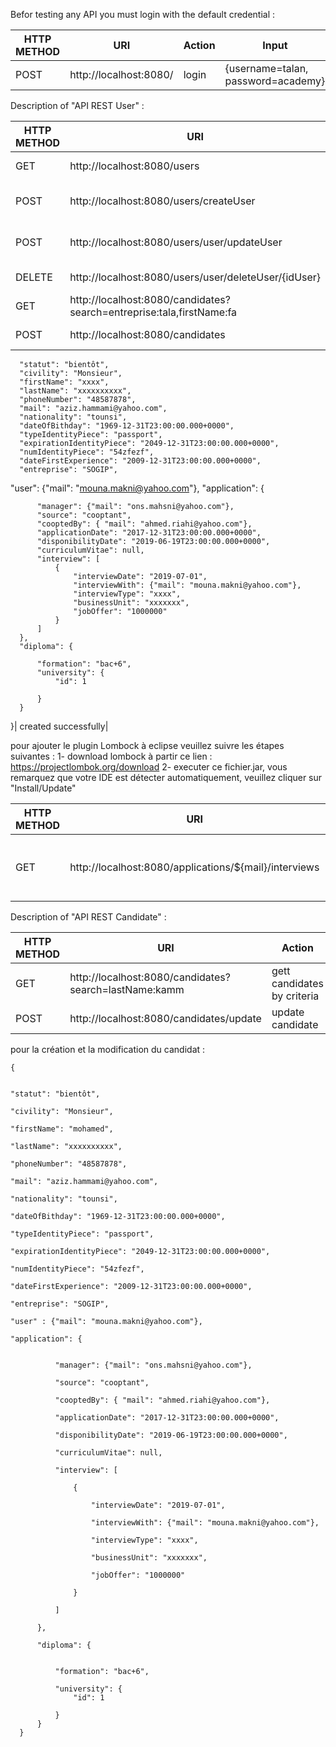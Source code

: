 ﻿﻿Befor testing any API you must login with the default credential :


HTTP METHOD	     | URI | Action | Input | Ouput
| -------------- | ----| ------ | ----- |-----|
| POST | http://localhost:8080/  |login|{username=talan, password=academy}|Headers:Authorization: Bearer JWT|


Description of "API REST User" :

 
HTTP METHOD	     | URI | Action | Input | Ouput
| -------------- | ----| ------ | ----- |-----|
| GET | http://localhost:8080/users | gett all users | ---- | list of users|
| POST | http://localhost:8080/users/createUser|create user |user|user created successfully|
| POST | http://localhost:8080/users/user/updateUser|update one user |user |user is updated successfully|
| DELETE | http://localhost:8080/users/user/deleteUser/{idUser}|delete user|Id user|user is deleted|
| GET | http://localhost:8080/candidates?search=entreprise:tala,firstName:fa |search candidate |-----| list of condidat |
| POST | http://localhost:8080/candidates  |Create Candidate|{

      "statut": "bientôt",
      "civility": "Monsieur",
      "firstName": "xxxx",
      "lastName": "xxxxxxxxxx",
      "phoneNumber": "48587878",
      "mail": "aziz.hammami@yahoo.com",
      "nationality": "tounsi",
      "dateOfBithday": "1969-12-31T23:00:00.000+0000",
      "typeIdentityPiece": "passport",
      "expirationIdentityPiece": "2049-12-31T23:00:00.000+0000",
      "numIdentityPiece": "54zfezf",
      "dateFirstExperience": "2009-12-31T23:00:00.000+0000",
      "entreprise": "SOGIP",
  "user": {"mail": "mouna.makni@yahoo.com"},    "application": {

          "manager": {"mail": "ons.mahsni@yahoo.com"},
          "source": "cooptant",
          "cooptedBy": { "mail": "ahmed.riahi@yahoo.com"},
          "applicationDate": "2017-12-31T23:00:00.000+0000",
          "disponibilityDate": "2019-06-19T23:00:00.000+0000",
          "curriculumVitae": null,
          "interview": [
              {
                  "interviewDate": "2019-07-01",
                  "interviewWith": {"mail": "mouna.makni@yahoo.com"},
                  "interviewType": "xxxx",
                  "businessUnit": "xxxxxxx",
                  "jobOffer": "1000000"
              }
          ]
      },
      "diploma": {

          "formation": "bac+6",
          "university": {
              "id": 1

          }
      }
  }| created successfully|



pour ajouter le plugin Lombock à eclipse veuillez  suivre les étapes suivantes : 
1- download lombock à partir ce lien : 
https://projectlombok.org/download
2- executer ce fichier.jar, vous remarquez que votre IDE est détecter automatiquement, veuillez cliquer sur "Install/Update"



HTTP METHOD	     | URI | Action | Input | Ouput
| -------------- | ----| ------ | ----- |-----|
| GET | http://localhost:8080/applications/${mail}/interviews | gett interviews by candidate Email | ---- | list of interviews| 


Description of "API REST Candidate" :

 
HTTP METHOD	     | URI | Action | Input | Ouput
| -------------- | ----| ------ | ----- |-----|
| GET | http://localhost:8080/candidates?search=lastName:kamm| gett candidates by criteria | criteria | list of candidates|
| POST| http://localhost:8080/candidates/update| update candidate | candidate | new candidate |

pour la création et la modification du candidat :
```
{

      
"statut": "bientôt",
      
"civility": "Monsieur",
      
"firstName": "mohamed",
      
"lastName": "xxxxxxxxxx",
      
"phoneNumber": "48587878",
      
"mail": "aziz.hammami@yahoo.com",
      
"nationality": "tounsi",
      
"dateOfBithday": "1969-12-31T23:00:00.000+0000",
      
"typeIdentityPiece": "passport",
      
"expirationIdentityPiece": "2049-12-31T23:00:00.000+0000",
      
"numIdentityPiece": "54zfezf",
      
"dateFirstExperience": "2009-12-31T23:00:00.000+0000",
      
"entreprise": "SOGIP",
      
"user" : {"mail": "mouna.makni@yahoo.com"},
      
"application": {


          "manager": {"mail": "ons.mahsni@yahoo.com"},

          "source": "cooptant",

          "cooptedBy": { "mail": "ahmed.riahi@yahoo.com"},

          "applicationDate": "2017-12-31T23:00:00.000+0000",

          "disponibilityDate": "2019-06-19T23:00:00.000+0000",

          "curriculumVitae": null,

          "interview": [

              {

                  "interviewDate": "2019-07-01",

                  "interviewWith": {"mail": "mouna.makni@yahoo.com"},

                  "interviewType": "xxxx",

                  "businessUnit": "xxxxxxx",

                  "jobOffer": "1000000"

              }

          ]

      },

      "diploma": {


          "formation": "bac+6",

          "university": {
              "id": 1

          }
      }
  }
```